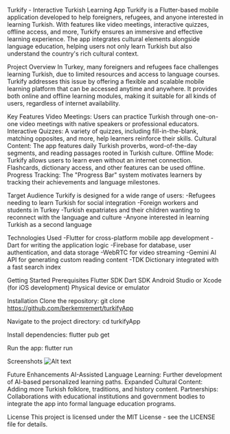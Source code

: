 Turkify - Interactive Turkish Learning App
Turkify is a Flutter-based mobile application developed to help foreigners, refugees, and anyone interested in learning Turkish. With features like video meetings, interactive quizzes, offline access, and more, Turkify ensures an immersive and effective learning experience. The app integrates cultural elements alongside language education, helping users not only learn Turkish but also understand the country's rich cultural context.

Project Overview
In Turkey, many foreigners and refugees face challenges learning Turkish, due to limited resources and access to language courses. Turkify addresses this issue by offering a flexible and scalable mobile learning platform that can be accessed anytime and anywhere. It provides both online and offline learning modules, making it suitable for all kinds of users, regardless of internet availability.

Key Features
Video Meetings: Users can practice Turkish through one-on-one video meetings with native speakers or professional educators.
Interactive Quizzes: A variety of quizzes, including fill-in-the-blank, matching opposites, and more, help learners reinforce their skills.
Cultural Content: The app features daily Turkish proverbs, word-of-the-day segments, and reading passages rooted in Turkish culture.
Offline Mode: Turkify allows users to learn even without an internet connection. Flashcards, dictionary access, and other features can be used offline.
Progress Tracking: The "Progress Bar" system motivates learners by tracking their achievements and language milestones.

Target Audience
Turkify is designed for a wide range of users:
-Refugees needing to learn Turkish for social integration
-Foreign workers and students in Turkey
-Turkish expatriates and their children wanting to reconnect with the language and culture
-Anyone interested in learning Turkish as a second language

Technologies Used
-Flutter for cross-platform mobile app development
-Dart for writing the application logic
-Firebase for database, user authentication, and data storage
-WebRTC for video streaming
-Gemini AI API for generating custom reading content
-TDK Dictionary integrated with a fast search index

Getting Started
Prerequisites
Flutter SDK
Dart SDK
Android Studio or Xcode (for iOS development)
Physical device or emulator

Installation
Clone the repository:
git clone https://github.com/berkemremert/turkifyApp

Navigate to the project directory:
cd turkifyApp

Install dependencies:
flutter pub get

Run the app:
flutter run

Screenshots
![Alt text](https://ibb.co/0Dn2Yst "ScreenshotsOne")

Future Enhancements
AI-Assisted Language Learning: Further development of AI-based personalized learning paths.
Expanded Cultural Content: Adding more Turkish folklore, traditions, and history content.
Partnerships: Collaborations with educational institutions and government bodies to integrate the app into formal language education programs.

License
This project is licensed under the MIT License - see the LICENSE file for details.
